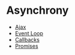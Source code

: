 # Asynchrony

* [Ajax](01_ajax.md)
* [Event Loop](02_event_loop.md)
* [Callbacks](03_callbacks.md)
* [Promises](04_promises.md)
